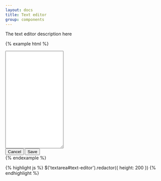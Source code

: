 ```yaml
---
layout: docs
title: Text editor
group: components
---
```


The text editor description here

{% example html %}
<div class="text-editor">
  <div class="editor">
    <textarea id="text-editor" rows="20"></textarea>
    <div class="actions">
      <button class="btn btn-sm btn-secondary cancel">Cancel</button>
      <button class="btn btn-sm btn-primary save">Save</button>
    </div>
  </div>
</div>
{% endexample %}

{% highlight js %}
$('textarea#text-editor').redactor({
  height: 200
})
{% endhighlight %}
